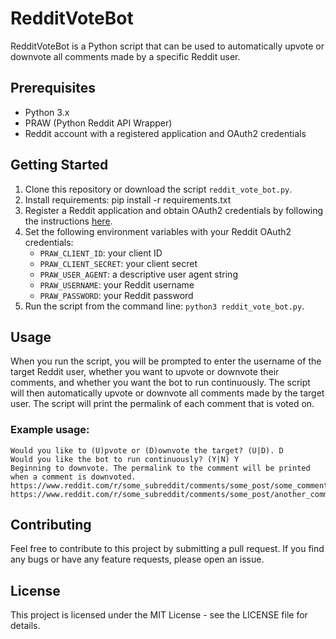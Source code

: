 # RedditVoteBot

RedditVoteBot is a Python script that can be used to automatically upvote or downvote all comments made by a specific Reddit user.

## Prerequisites

- Python 3.x
- PRAW (Python Reddit API Wrapper)
- Reddit account with a registered application and OAuth2 credentials

## Getting Started

1. Clone this repository or download the script `reddit_vote_bot.py`.
2. Install requirements: pip install -r requirements.txt
3. Register a Reddit application and obtain OAuth2 credentials by following the instructions [here](https://www.reddit.com/prefs/apps).
4. Set the following environment variables with your Reddit OAuth2 credentials:
   - `PRAW_CLIENT_ID`: your client ID
   - `PRAW_CLIENT_SECRET`: your client secret
   - `PRAW_USER_AGENT`: a descriptive user agent string
   - `PRAW_USERNAME`: your Reddit username
   - `PRAW_PASSWORD`: your Reddit password
5. Run the script from the command line: `python3 reddit_vote_bot.py`.

## Usage

When you run the script, you will be prompted to enter the username of the target Reddit user, whether you want to upvote or downvote their comments, and whether you want the bot to run continuously. The script will then automatically upvote or downvote all comments made by the target user. The script will print the permalink of each comment that is voted on.

### Example usage:

```Enter the username of the target: some_user
Would you like to (U)pvote or (D)ownvote the target? (U|D). D
Would you like the bot to run continuously? (Y|N) Y
Beginning to downvote. The permalink to the comment will be printed when a comment is downvoted.
https://www.reddit.com/r/some_subreddit/comments/some_post/some_comment
https://www.reddit.com/r/some_subreddit/comments/some_post/another_comment
```


## Contributing

Feel free to contribute to this project by submitting a pull request. If you find any bugs or have any feature requests, please open an issue.

## License

This project is licensed under the MIT License - see the LICENSE file for details.
